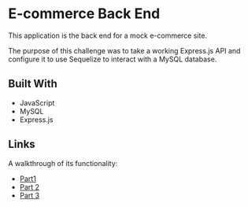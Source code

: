 # E-commerce Back End

This application is the back end for a mock e-commerce site. 

The purpose of this challenge was to take a working Express.js API and configure it to use Sequelize to interact with a MySQL database. 

## Built With
* JavaScript
* MySQL
* Express.js

## Links
A walkthrough of its functionality:
* [Part1](https://drive.google.com/file/d/103tW_hNtBZrQnVZPmffBs07O2Xc5pKof/view?usp=sharing)
* [Part 2](https://drive.google.com/file/d/1mb7-kYmgPZh5fQnV9zYoyRvMSkqWFd8-/view?usp=sharing)
* [Part 3](https://drive.google.com/file/d/1jKbIf9Fm0PuAW1SMlLKQKcJvUgRzapBc/view?usp=sharing)
